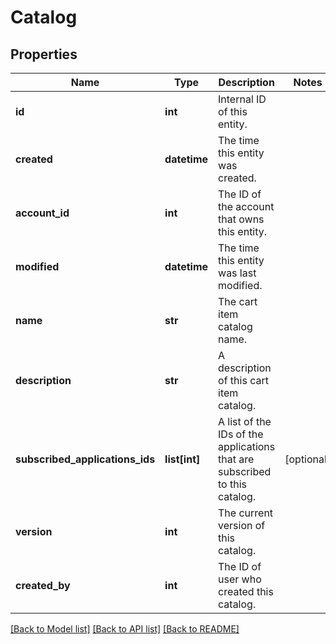 # Catalog

## Properties
Name | Type | Description | Notes
------------ | ------------- | ------------- | -------------
**id** | **int** | Internal ID of this entity. | 
**created** | **datetime** | The time this entity was created. | 
**account_id** | **int** | The ID of the account that owns this entity. | 
**modified** | **datetime** | The time this entity was last modified. | 
**name** | **str** | The cart item catalog name. | 
**description** | **str** | A description of this cart item catalog. | 
**subscribed_applications_ids** | **list[int]** | A list of the IDs of the applications that are subscribed to this catalog. | [optional] 
**version** | **int** | The current version of this catalog. | 
**created_by** | **int** | The ID of user who created this catalog. | 

[[Back to Model list]](../README.md#documentation-for-models) [[Back to API list]](../README.md#documentation-for-api-endpoints) [[Back to README]](../README.md)



